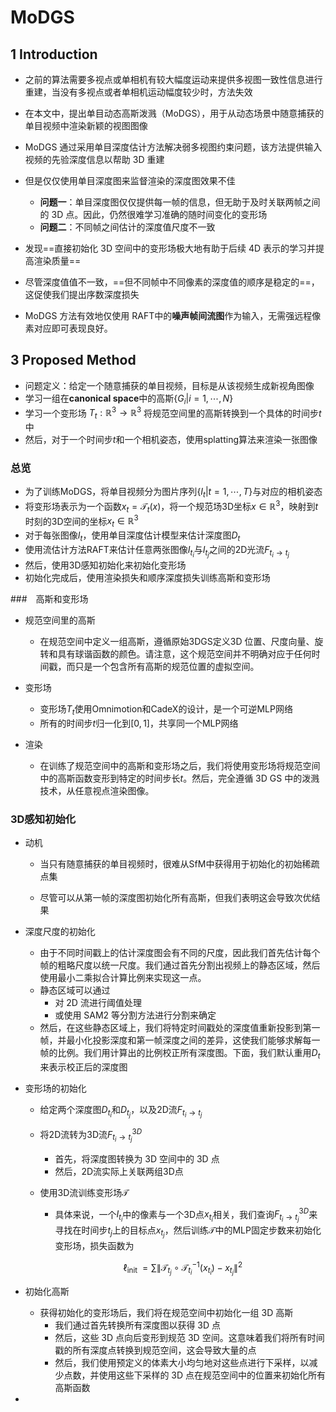 # MoDGS

## 1 Introduction

+ 之前的算法需要多视点或单相机有较大幅度运动来提供多视图一致性信息进行重建，当没有多视点或者单相机运动幅度较少时，方法失效
+ 在本文中，提出单目动态高斯泼溅（MoDGS），用于从动态场景中随意捕获的单目视频中渲染新颖的视图图像
+ MoDGS 通过采用单目深度估计方法解决弱多视图约束问题，该方法提供输入视频的先验深度信息以帮助 3D 重建
+ 但是仅仅使用单目深度图来监督渲染的深度图效果不佳
  + **问题一**：单目深度图仅仅提供每一帧的信息，但无助于及时关联两帧之间的 3D 点。因此，仍然很难学习准确的随时间变化的变形场
  + **问题二**：不同帧之间估计的深度值尺度不一致
+ 发现==直接初始化 3D 空间中的变形场极大地有助于后续 4D 表示的学习并提高渲染质量==
+ 尽管深度值值不一致，==但不同帧中不同像素的深度值的顺序是稳定的==，这促使我们提出序数深度损失

+ MoDGS 方法有效地仅使用 RAFT中的**噪声帧间流图**作为输入，无需强远程像素对应即可表现良好。

## 3 Proposed Method

+ 问题定义：给定一个随意捕获的单目视频，目标是从该视频生成新视角图像
+ 学习一组在**canonical space**中的高斯$\{G_i \vert i=1, \cdots,N\}$
+ 学习一个变形场 ${T}_t:\mathbb{R}^3 \rightarrow \mathbb{R}^3$ 将规范空间里的高斯转换到一个具体的时间步$t$中
+ 然后，对于一个时间步$t$和一个相机姿态，使用splatting算法来渲染一张图像

### 总览

+ 为了训练MoDGS，将单目视频分为图片序列$\{I_t \vert t=1, \cdots,T\}$与对应的相机姿态
+ 将变形场表示为一个函数$x_t=\mathcal{T}_t(x)$，将一个规范场3D坐标$x \in \mathbb{R}^3$，映射到$t$时刻的3D空间的坐标$x_t\in \mathbb{R}^3$
+ 对于每张图像$I_t$，使用单目深度估计模型来估计深度图$D_t$
+ 使用流估计方法RAFT来估计任意两张图像$I_{t_i}$与$I_{t_j}$之间的2D光流$F_{t_i \to t_j}$
+ 然后，使用3D感知初始化来初始化变形场
+ 初始化完成后，使用渲染损失和顺序深度损失训练高斯和变形场

###　高斯和变形场

+ 规范空间里的高斯
  + 在规范空间中定义一组高斯，遵循原始3DGS定义3D 位置、尺度向量、旋转和具有球谐函数的颜色。请注意，这个规范空间并不明确对应于任何时间戳，而只是一个包含所有高斯的规范位置的虚拟空间。

+ 变形场
  + 变形场$T_t$使用Omnimotion和CadeX的设计，是一个可逆MLP网络
  + 所有的时间步$t$归一化到$[0,1]$，共享同一个MLP网络

+ 渲染
  + 在训练了规范空间中的高斯和变形场之后，我们将使用变形场将规范空间中的高斯函数变形到特定的时间步长$t$。然后，完全遵循 3D GS 中的泼溅技术，从任意视点渲染图像。

### 3D感知初始化

+ 动机

  + 当只有随意捕获的单目视频时，很难从SfM中获得用于初始化的初始稀疏点集

  + 尽管可以从第一帧的深度图初始化所有高斯，但我们表明这会导致次优结果

+ 深度尺度的初始化

  + 由于不同时间戳上的估计深度图会有不同的尺度，因此我们首先估计每个帧的粗略尺度以统一尺度。我们通过首先分割出视频上的静态区域，然后使用最小二乘拟合计算比例来实现这一点。
  + 静态区域可以通过
    + 对 2D 流进行阈值处理
    + 或使用 SAM2 等分割方法进行分割来确定
  + 然后，在这些静态区域上，我们将特定时间戳处的深度值重新投影到第一帧，并最小化投影深度和第一帧深度之间的差异，这使我们能够求解每一帧的比例。我们用计算出的比例校正所有深度图。下面，我们默认重用$D_t$来表示校正后的深度图

+ 变形场的初始化

  + 给定两个深度图$D_{t_i}$和$D_{t_j}$，以及2D流$F_{t_i \to t_j}$
  + 将2D流转为3D流$F_{t_i \to t_j}^{3D}$
    + 首先，将深度图转换为 3D 空间中的 3D 点
    + 然后，2D流实际上关联两组3D点

  + 使用3D流训练变形场$\mathcal{T}$

    + 具体来说，一个$I_{t_i}$中的像素与一个3D点$x_{t_i}$相关，我们查询$F_{t_i \to t_j}^{3D}$来寻找在时间步$t_j$上的目标点$x_{t_j}$，然后训练$\mathcal{T}$中的MLP固定步数来初始化变形场，损失函数为

    $$
    \ell_{\text {init }}=\sum\left\|\mathcal{T}_{t_j} \circ \mathcal{T}_{t_i}^{-1}\left(x_{t_i}\right)-x_{t_j}\right\|^2
    $$

+ 初始化高斯

  + 获得初始化的变形场后，我们将在规范空间中初始化一组 3D 高斯
    + 我们通过首先转换所有深度图以获得 3D 点
    + 然后，这些 3D 点向后变形到规范 3D 空间。这意味着我们将所有时间戳的所有深度点转换到规范空间，这会导致大量的点
    + 然后，我们使用预定义的体素大小均匀地对这些点进行下采样，以减少点数，并使用这些下采样的 3D 点在规范空间中的位置来初始化所有高斯函数

+ 